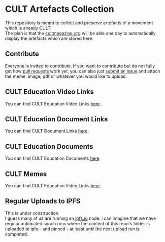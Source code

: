 # CULT Artefacts Collection

This repository is meant to collect and preserve artefacts of a movement which is already CULT.   
The plan is that the [cultmagazine.org](https://cultmagazine.org/) will be able one day to automatically display the artefacts which are stored here.   

## Contribute
Everyone is invited to contribute. If you want to contribute but do not fully get how [pull requests](https://www.youtube.com/watch?v=8lGpZkjnkt4) work yet, you can also just [submit an issue](https://github.com/michael-spengler/cult-artefacts-collection/issues) and attach the meme, image, pdf or whatever you would like to upload.

## CULT Education Video Links
You can find CULT Education Video Links [here](https://github.com/cultfamily-on-github/cult-artefacts-collection/tree/main/cult-education-video-links).

## CULT Education Document Links
You can find CULT Document Links [here](https://github.com/cultfamily-on-github/cult-artefacts-collection/tree/main/cult-education-document-links).

## CULT Education Documents
You can find CULT Education Documents [here](https://github.com/cultfamily-on-github/cult-artefacts-collection/tree/main/cult-education-documents).

## CULT Memes
You can find CULT Education Video Links [here](https://github.com/cultfamily-on-github/cult-artefacts-collection/tree/main/cult-memes).


## Regular Uploads to IPFS
This is under construction.  
I guess many of us are running an [ipfs.io](https://ipfs.io) node. 
I can imagine that we have regular automated synch runs where the content of this repo's folder is uploaded to ipfs - and pinned - at least until the next upload run is completed. 

